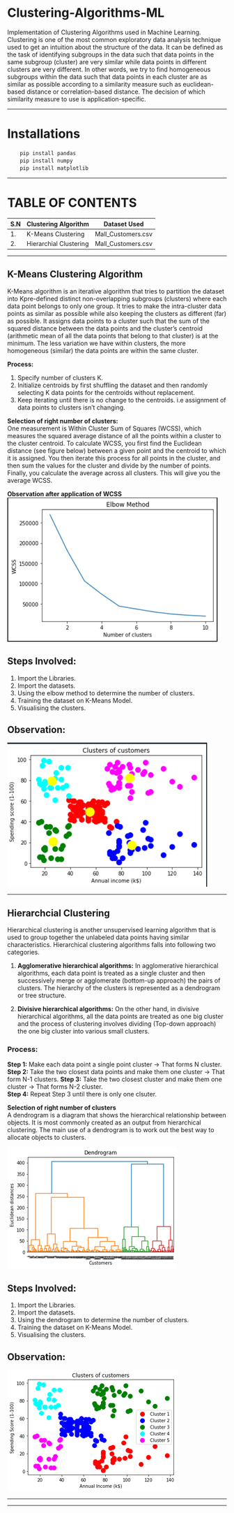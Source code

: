 # Clustering-Algorithms-ML
Implementation of Clustering Algorithms used in Machine Learning.
Clustering is one of the most common exploratory data analysis technique used to get an intuition about the structure of the data. It can be defined as the task of identifying subgroups in the data such that data points in the same subgroup (cluster) are very similar while data points in different clusters are very different. In other words, we try to find homogeneous subgroups within the data such that data points in each cluster are as similar as possible according to a similarity measure such as euclidean-based distance or correlation-based distance. The decision of which similarity measure to use is application-specific.

___

# Installations 

```python
    pip install pandas
    pip install numpy
    pip install matplotlib

```
___
# TABLE OF CONTENTS
| S.N 	| Clustering Algorithm   	| Dataset Used       	|
|-----	|------------------------	|--------------------	|
| 1.  	| K-Means Clustering     	| Mall_Customers.csv 	|
| 2.  	| Hierarchial Clustering 	| Mall_Customers.csv 	|

___

## K-Means Clustering Algorithm   
K-Means algorithm is an iterative algorithm that tries to partition the dataset into Kpre-defined distinct non-overlapping subgroups (clusters) where each data point belongs to only one group. It tries to make the intra-cluster data points as similar as possible while also keeping the clusters as different (far) as possible. It assigns data points to a cluster such that the sum of the squared distance between the data points and the cluster’s centroid (arithmetic mean of all the data points that belong to that cluster) is at the minimum. The less variation we have within clusters, the more homogeneous (similar) the data points are within the same cluster.

**Process:**
1. Specify number of clusters K.
2. Initialize centroids by first shuffling the dataset and then randomly selecting K data points for the centroids without replacement.
3. Keep iterating until there is no change to the centroids. i.e assignment of data points to clusters isn’t changing.

**Selection of right number of clusters:**   
One measurement is Within Cluster Sum of Squares (WCSS), which measures the squared average distance of all the points within a cluster to the cluster centroid. To calculate WCSS, you first find the Euclidean distance (see figure below) between a given point and the centroid to which it is assigned. You then iterate this process for all points in the cluster, and then sum the values for the cluster and divide by the number of points. Finally, you calculate the average across all clusters. This will give you the average WCSS.   

**Observation after application of WCSS**   
![WCSS](assets/KM1.PNG)

## Steps Involved:   

1. Import the Libraries. 
2. Import the datasets.
3. Using the elbow method to determine the number of clusters.
4. Training the dataset on K-Means Model.
5. Visualising the clusters.

## Observation:   

![Observation](assets/KM2.PNG)   

___

## Hierarchcial Clustering
Hierarchical clustering is another unsupervised learning algorithm that is used to group together the unlabeled data points having similar characteristics. Hierarchical clustering algorithms falls into following two categories.   
1. **Agglomerative hierarchical algorithms:** In agglomerative hierarchical algorithms, each data point is treated as a single cluster and then successively merge or agglomerate (bottom-up approach) the pairs of clusters. The hierarchy of the clusters is represented as a dendrogram or tree structure.   

2. **Divisive hierarchical algorithms:** On the other hand, in divisive hierarchical algorithms, all the data points are treated as one big cluster and the process of clustering involves dividing (Top-down approach) the one big cluster into various small clusters.   


### **Process**: 

**Step 1:** Make each data point a single point cluster -> That forms N cluster.   
**Step 2:** Take the two closest data points and make them one cluster -> That form N-1 clusters.
**Step 3:** Take the two closest cluster and make them one cluster -> That forms N-2 cluster.   
**Step 4:** Repeat Step 3 until there is only one clsuter.   

**Selection of right number of clusters**   
A dendrogram is a diagram that shows the hierarchical relationship between objects. It is most commonly created as an output from hierarchical clustering. The main use of a dendrogram is to work out the best way to allocate objects to clusters.

![Dendrogram](assets/hc1.PNG)   

## Steps Involved:   

1. Import the Libraries. 
2. Import the datasets.
3. Using the dendrogram to determine the number of clusters.
4. Training the dataset on K-Means Model.
5. Visualising the clusters.

## Observation:   

![Observation](assets/hc2.PNG)
___
___
